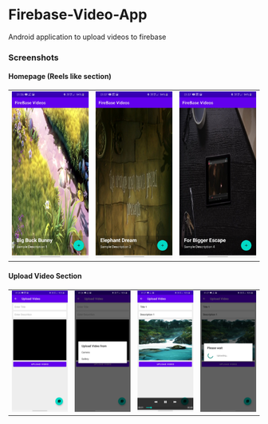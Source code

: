 # Firebase-Video-App
Android application to upload videos to firebase

### Screenshots

#### Homepage (Reels like section)

|  |  |  |
|---|---|---|
| ![](./ss/r1.jpg) | ![](./ss/r2.jpg) | ![](./ss/r3.jpg) |

#### Upload Video Section

|  |  |  |  |
|---|---|---|---|
| ![](./ss/up1.jpg) | ![](./ss/up2.jpg) | ![](./ss/up3.jpg) | ![](./ss/up4.jpg) |
